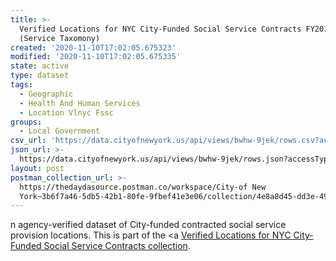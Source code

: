 ```yaml
---
title: >-
  Verified Locations for NYC City-Funded Social Service Contracts FY2018
  (Service Taxomony)
created: '2020-11-10T17:02:05.675323'
modified: '2020-11-10T17:02:05.675335'
state: active
type: dataset
tags:
  - Geographic
  - Health And Human Services
  - Location Vlnyc Fssc
groups:
  - Local Government
csv_url: 'https://data.cityofnewyork.us/api/views/bwhw-9jek/rows.csv?accessType=DOWNLOAD'
json_url: >-
  https://data.cityofnewyork.us/api/views/bwhw-9jek/rows.json?accessType=DOWNLOAD
layout: post
postman_collection_url: >-
  https://thedaydasource.postman.co/workspace/City-of New
  York~3b6f7a46-5db5-42b1-80fe-9fbef41e3e06/collection/4e8a8d45-dd3e-49a3-ba3a-683c2afffcac
---
```

n agency-verified dataset of City-funded contracted social service provision locations.
This is part of the <a <a href='https://data.cityofnewyork.us/browse?Data-Collection_Data-Collection=Verified+Locations+for+NYC+City-Funded+Social+Service+Contracts'>Verified Locations for NYC City-Funded Social Service Contracts collection</a>.
